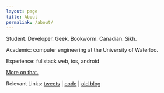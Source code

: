 ```yaml
---
layout: page
title: About
permalink: /about/
---
```


Student. Developer. Geek. Bookworm. Canadian. Sikh.

Academic: computer engineering at the University of Waterloo.

Experience: fullstack web, ios, android

[More on that.][linkedin]

Relevant Links:
[tweets][twitter] |
[code][github] |
[old blog][wordpress]



[github]:      http://github.com/irvanjit
[twitter]: 		http://twitter.com/irvanjit
<!--[stackoverflow]: 	http://stackoverflow.com/users/1227011/irvanjit-->
[linkedin]: 	http://www.linkedin.com/in/irvanjit
[wordpress]: 	http://irvanjit.wordpress.com
